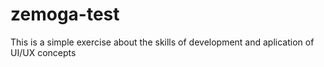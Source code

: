 # zemoga-test
This is a simple exercise about the skills of development and aplication of UI/UX concepts
